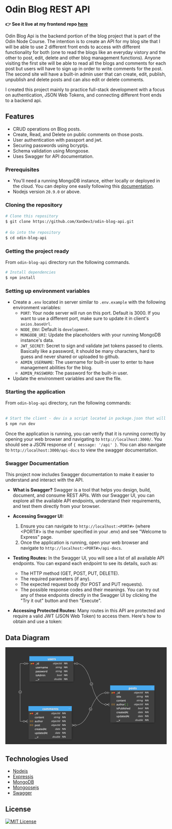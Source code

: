 # Odin Blog REST API

**:point_right: See it live at my frontend repo [here](https://github.com/XanDev3/odin-blog-read-client)**

Odin Blog Api is the backend portion of the blog project that is part of the Odin Node Course. The intention is to create an API for my blog site that I will be able to use 2 different front ends to access with different functionality for both (one to read the blogs like an everyday vistory and the other to post, edit, delete and other blog management functions). Anyone visiting the first site will be able to read all the blogs and comments for each post but users will have to sign up in order to write comments for the post. The second site will have a built-in admin user that can create, edit, publish, unpublish and delete posts and can also edit or delete comments.

I created this project mainly to practice full-stack development with a focus on authentication, JSON Web Tokens, and connecting different front ends to a backend api.

## Features

- CRUD operations on Blog posts.
- Create, Read, and Delete on public comments on those posts.
- User authentication with passport and jwt.
- Securing passwords using bcryptjs.
- Schema validation using Mongoose.
- Uses Swagger for API documentation.


### Prerequisites

- You'll need a running MongoDB instance, either locally or deployed in the cloud. You can deploy one easily following this [documentation](https://www.mongodb.com/docs/atlas/getting-started/).
- Nodejs version `20.9.0` or above.

### Cloning the repository

```bash
# Clone this repository
$ git clone https://github.com/XanDev3/odin-blog-api.git

# Go into the repository
$ cd odin-blog-api
```

### Getting the project ready

From `odin-blog-api` directory run the following commands.

```bash
# Install dependencies
$ npm install
```

### Setting up environment variables

- Create a `.env` located in server similar to `.env.example` with the following environment variables:
  - `PORT`: Your node server will run on this port. Default is 3000. If you want to use a different port, make sure to update it in client's `axios.baseUrl`.
  - `NODE_ENV`: Default is `development`.
  - `MONGODB_URI`: Update the placeholders with your running MongoDB instance's data.
  - `JWT_SECRET`: Secret to sign and validate jwt tokens passed to clients. Basically like a password, it should be many characters, hard to guess and never shared or uploaded to github.
  - `ADMIN_USERNAME`: The username for built-in user to enter to have management abilities for the blog.
  - `ADMIN_PASSWORD`: The password for the built-in user.
- Update the environment variables and save the file.

### Starting the application

From `odin-blog-api` directory, run the following commands:
```bash

# Start the client - dev is a script located in package.json that will use concurrently to run (in parallel) nodemon and tailwindcss
$ npm run dev
```
Once the application is running, you can verify that it is running correctly by opening your web browser and navigating to `http://localhost:3000/`. You should see a JSON response of `{ message: '/api' }`. You can also navigate to `http://localhost:3000/api-docs` to view the swagger documentation.

### Swagger Documentation

This project now includes Swagger documentation to make it easier to understand and interact with the API.

- **What is Swagger?**
  Swagger is a tool that helps you design, build, document, and consume REST APIs. With our Swagger UI, you can explore all the available API endpoints, understand their requirements, and test them directly from your browser.

- **Accessing Swagger UI:**
  1. Ensure you can navigate to `http://localhost:<PORT#>` (where <PORT#> is the number specified in your .env) and see "Welcome to Express" page.
  2. Once the application is running, open your web browser and navigate to `http://localhost:<PORT#>/api-docs`.

- **Testing Routes:**
  In the Swagger UI, you will see a list of all available API endpoints. You can expand each endpoint to see its details, such as:
    - The HTTP method (GET, POST, PUT, DELETE).
    - The required parameters (if any).
    - The expected request body (for POST and PUT requests).
    - The possible response codes and their meanings.
  You can try out any of these endpoints directly in the Swagger UI by clicking the "Try it out" button and then "Execute".

- **Accessing Protected Routes:**
  Many routes in this API are protected and require a valid JWT (JSON Web Token) to access them. Here's how to obtain and use a token:
<!-- Needs corrections     
    1. **Obtain a Token:** Use the `/auth/register` or `/auth/login` endpoints in the Swagger UI to create a new user or log in as an existing one. These endpoints will return a JWT in the response.
    2. **Authorize Swagger UI:** Click the "Authorize" button in the top right corner of the Swagger UI. Paste the obtained JWT (without the quotes) into the "Value" field and click "Authorize".
    3. **Test Protected Routes:** Now, you can test any protected route by expanding it and clicking "Try it out" and then "Execute". For example you could try testing the `/api/posts` route. The token will be automatically included in the request headers. -->


## Data Diagram
![Diagram](/public/images/DBdiagram.png)

## Technologies Used
- [Nodejs](https://nodejs.org/)
- [Expressjs](https://expressjs.com/)
- [MongoDB](https://www.mongodb.com/)
- [Mongoosejs](https://mongoosejs.com/)
- [Swagger](https://swagger.io/)

## License

<a href="https://github.com/xandev3/odin-members-only/blob/main/LICENSE">
    <img src="https://img.shields.io/badge/license-MIT-blue.svg?style=flat-square" alt="MIT License">
</a>
